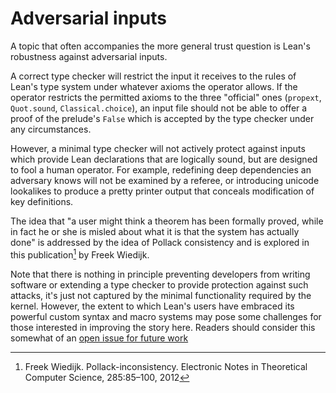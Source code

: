 # Adversarial inputs

A topic that often accompanies the more general trust question is Lean's robustness against adversarial inputs.

A correct type checker will restrict the input it receives to the rules of Lean's type system under whatever axioms the operator allows. If the operator restricts the permitted axioms to the three "official" ones (`propext`, `Quot.sound`, `Classical.choice`), an input file should not be able to offer a proof of the prelude's `False` which is accepted by the type checker under any circumstances.

However, a minimal type checker will not actively protect against inputs which provide Lean declarations that are logically sound, but are designed to fool a human operator. For example, redefining deep dependencies an adversary knows will not be examined by a referee, or introducing unicode lookalikes to produce a pretty printer output that conceals modification of key definitions.

The idea that "a user might think a theorem has been formally proved, while in fact he or she
is misled about what it is that the system has actually done" is addressed by the idea of Pollack consistency and is explored in this publication[^pollack] by Freek Wiedijk. 

Note that there is nothing in principle preventing developers from writing software or extending a type checker to provide protection against such attacks, it's just not captured by the minimal functionality required by the kernel. However, the extent to which Lean's users have embraced its powerful custom syntax and macro systems may pose some challenges for those interested in improving the story here. Readers should consider this somewhat of an [open issue for future work](../future_work.md#improving-pollack-consistency)

[^pollack]: Freek Wiedijk. Pollack-inconsistency. Electronic Notes in Theoretical Computer Science, 285:85–100, 2012
